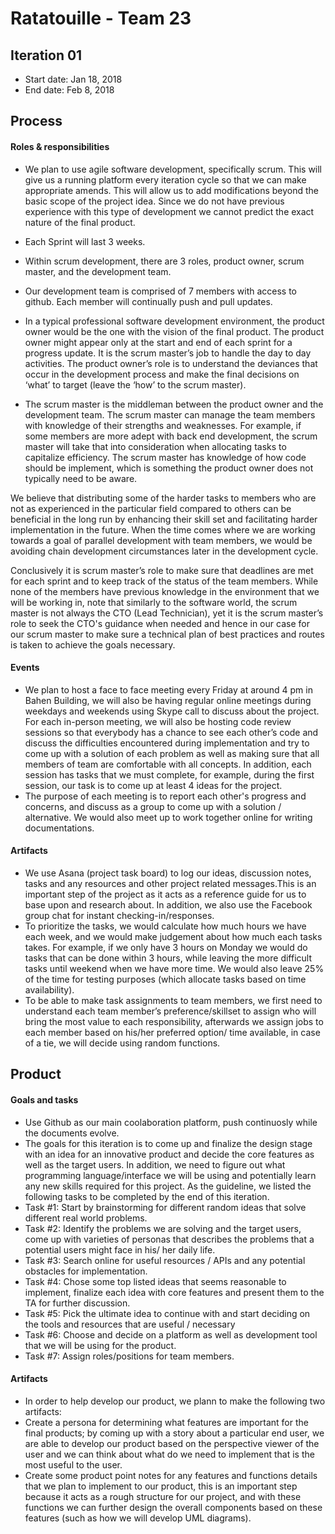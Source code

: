 # Ratatouille - Team 23

## Iteration 01

 * Start date: Jan 18, 2018
 * End date: Feb 8, 2018

## Process

#### Roles & responsibilities

* We plan to use agile software development, specifically scrum. This will give us a running platform every iteration cycle so that we can make appropriate amends. This will allow us to add modifications beyond the basic scope of the project idea. Since we do not have previous experience with this type of development we cannot predict the exact nature of the final product.

* Each Sprint will last 3 weeks. 

* Within scrum development, there are 3 roles, product owner, scrum master, and the development team.

* Our development team is comprised of 7 members with access to github. Each member will continually push and pull updates.

* In a typical professional software development environment, the product owner would be the one with the vision of the final product. The product owner might appear only at the start and end of each sprint for a progress update. It is the scrum master’s job to handle the day to day activities. The product owner’s role is to understand the deviances that occur in the development process and make the final decisions on ‘what’ to target (leave the ‘how’ to the scrum master). 

* The scrum master is the middleman between the product owner and the development team. The scrum master can manage the  team members with knowledge of their strengths and weaknesses. For example, if some members are more adept with back end development, the scrum master will take that into consideration when allocating tasks to capitalize efficiency. The scrum master has knowledge of how code should be implement, which is something the product owner does not typically need to be aware. 

We believe that distributing some of the harder tasks to members who are not as experienced in the particular field compared to others can be beneficial in the long run by enhancing their skill set and facilitating harder implementation in the future. When the time comes where we are working towards a goal of parallel development with team members, we would be avoiding chain development circumstances later in the development cycle. 

Conclusively it is scrum master’s role to make sure that deadlines are met for each sprint and to keep track of the status of the team members. While none of the members have previous knowledge in the environment that we will be working in, note that similarly to the software world, the scrum master is not always the CTO (Lead Technician), yet it is the scrum master’s role to seek the CTO's guidance when needed and hence in our case for our scrum master to make sure a technical plan of best practices and routes is taken to achieve the goals necessary.


#### Events

* We plan to host a face to face meeting every Friday at around 4 pm in Bahen Building, we will also be having regular online meetings during weekdays and weekends using Skype call to discuss about the project. For each in-person meeting, we will also be hosting code review sessions so that everybody has a chance to see each other’s code and discuss the difficulties encountered during implementation and try to come up with a solution of each problem as well as making sure that all members of team are comfortable with all concepts. In addition, each session has tasks that we must complete, for example, during the first session, our task is to come up at least 4 ideas for the project.
* The purpose of each meeting is to report each other's progress and concerns, and discuss as a group to come up with a solution / alternative. We would also meet up to work together online for writing documentations.


#### Artifacts

* We use Asana (project task board) to log our ideas, discussion notes, tasks and any resources and other project related messages.This is an important step of the project as it acts as a reference guide for us to base upon and research about. In addition, we also use the Facebook group chat for instant checking-in/responses.
* To prioritize the tasks, we would calculate how much hours we have each week, and we would make judgement about how much each tasks takes. For example, if we only have 3 hours on Monday we would do tasks that can be done within 3 hours, while leaving the more difficult tasks until weekend when we have more time. We would also leave 25% of the time for testing purposes (which allocate tasks based on time availability). 
* To be able to make task assignments to team members, we first need to understand each team member’s preference/skillset to assign who will bring the most value to each responsibility, afterwards we assign jobs to each member based on his/her preferred option/ time available, in case of a tie, we will decide using random functions.


## Product

#### Goals and tasks
* Use Github as our main coolaboration platform, push continuosly while the documents evolve.
* The goals for this iteration is to come up and finalize the design stage with an idea for an innovative product and decide the core features as well as the target users. In addition, we need to figure out what programming language/interface we will be using and potentially learn any new skills required for this project. As the guideline, we listed the following tasks to be completed by the end of this iteration.
* Task #1: Start by brainstorming for different random ideas that solve different real world problems. 
* Task #2: Identify the problems we are solving and the target users, come up with varieties of personas that describes the problems that a potential users might face in his/ her daily life. 
* Task #3: Search online for useful resources / APIs and any potential obstacles for implementation.
* Task #4: Chose some top listed ideas that seems reasonable to implement, finalize each idea with core features and present them to the TA for further discussion.
* Task #5: Pick the ultimate idea to continue with and start deciding on the tools and resources that are useful / necessary
* Task #6: Choose and decide on a platform as well as development tool that we will be using for the product.
* Task #7: Assign roles/positions for team members.

#### Artifacts
* In order to help develop our product, we plann to make the following two artifacts:
* Create a persona for determining what features are important for the final products; by coming up with a story about a particular end user, we are able to develop our product based on the perspective viewer of the user and we can think about what do we need to implement that is the most useful to the user. 
* Create some product point notes for any features and functions details that we plan to implement to our product, this is an important step because it acts as a rough structure for our project, and with these functions we can further design the overall components based on these features (such as how we will develop UML diagrams).

